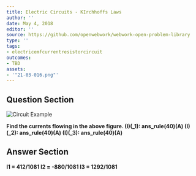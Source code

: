 ```yaml
---
title: Electric Circuits - KIrchhoffs Laws
author: ''
date: May 4, 2018
editor: ''
source: https://github.com/openwebwork/webwork-open-problem-library
type: ''
tags:
- electricemfcurrentresistorcircuit
outcomes:
- TBD
assets:
- '"21-03-016.png"'
---
```


## Question Section 

![Circuit Example]("21-03-016.png")

<b>
Find the currents flowing in the above figure.
(I)(_1):         ans_rule(40)(A)
(I)(_2):         ans_rule(40)(A)
(I)(_3):         ans_rule(40)(A)



## Answer Section

I1 = 412/1081
I2 = -880/1081
I3 = 1292/1081